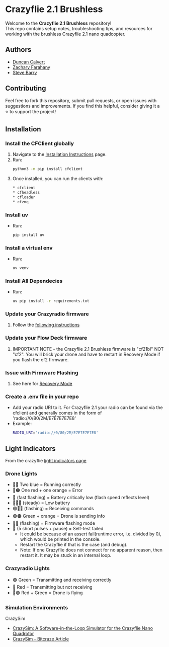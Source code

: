 # Crazyflie 2.1 Brushless

Welcome to the **Crazyflie 2.1 Brushless** repository!  
This repo contains setup notes, troubleshooting tips, and resources for working with the brushless Crazyflie 2.1 nano quadcopter.  


## Authors
* [Duncan Calvert](https://github.com/duncancalvert)
* [Zachary Farahany](https://github.com/zachfara)
* [Steve Barry](https://github.com/steviebuchicago)


## Contributing
Feel free to fork this repository, submit pull requests, or open issues with suggestions and improvements. If you find this helpful, consider giving it a ⭐ to support the project!

## Installation

### Install the CFClient globally
1. Navigate to the [Installation Instructions](https://www.bitcraze.io/documentation/repository/crazyflie-clients-python/master/installation/install/) page.  
2. Run:
   ```bash
   python3 -m pip install cfclient
3. Once installed, you can run the clients with:
   ```bash
   * cfclient
   * cfheadless
   * cfloader
   * cfzmq

### Install uv
* Run:
   ```bash
   pip install uv

### Install a virtual env
* Run: 
   ```bash
   uv venv 

### Install All Dependecies
* Run:
   ```bash
   uv pip install -r requirements.txt

### Update your Crazyradio firmware
1. Follow the [following instructions](https://www.bitcraze.io/documentation/tutorials/getting-started-with-crazyradio-2-0/)

### Update your Flow Deck firmware
1. IMPORTANT NOTE - the Crazyflie 2.1 Brushless firmware is "cf21bl" NOT "cf2". You will brick your drone and have to restart in Recovery Mode if you flash the cf2 firmware.

### Issue with Firmware Flashing
1. See here for [Recovery Mode](https://www.bitcraze.io/documentation/repository/crazyflie-clients-python/master/userguides/recovery-mode/)


### Create a .env file in your repo
* Add your radio URI to it. For Crazyflie 2.1 your radio can be found via the cfclient and generally comes in the form of 'radio://0/80/2M/E7E7E7E7E8'
* Example:
   ```bash
   RADIO_URI='radio://0/80/2M/E7E7E7E7E8'


## Light Indicators
From the crazyflie [light indicators page](https://crazyflie-docs.readthedocs.io/en/latest/getting_started/light_indicators.html)

### Drone Lights
* 🔵🔵 Two blue = Running correctly
* 🔴🟠 One red + one orange = Error
* 🔴 (fast flashing) = Battery critically low (flash speed reflects level)
* 🔴🔵🔵 (steady) = Low battery
* 🟢🔵🔵 (flashing) = Receiving commands
* 🟢🟠 Green + orange = Drone is sending info
* 🔵🔵 (flashing) = Firmware flashing mode
* 🔴 (5 short pulses + pause) = Self-test failed
   * It could be because of an assert fail(runtime error, i.e. divided by 0), which would be printed in the console. 
   * Restart the Crazyflie if that is the case (and debug).
   * Note: If one Crazyflie does not connect for no apparent reason, then restart it. It may be stuck in an internal loop.

### Crazyradio Lights
* 🟢 Green = Transmitting and receiving correctly
* 🔴 Red = Transmitting but not receiving
* 🔴🟢 Red + Green = Drone is flying


### Simulation Environments
CrazySim
* [CrazySim: A Software-in-the-Loop Simulator for the Crazyflie Nano Quadrotor](https://github.com/gtfactslab/CrazySim)
* [CrazySim - Bitcraze Article](https://www.bitcraze.io/2024/04/crazysim-a-software-in-the-loop-simulator-for-the-crazyflie/)
